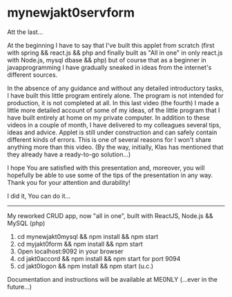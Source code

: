 # mynewjakt0servform

Att the last...

At the beginning I have to say that I've built this applet from scratch (first with spring && react.js && php and finally built as "All in one" in only react.js with Node.js, mysql dbase && php) but of course that as a beginner in javapprogramming I have gradually sneaked in ideas from the internet's different sources.

In the absence of any guidance and without any detailed introductory tasks, I have built this little program entirely alone.
The program is not intended for production, it is not completed at all. 
In this last video (the fourth) I made a little more detailed account of some of my ideas, of the little program that I have built entirely at home on my private computer.
In addition to these videos in a couple of month, I have delivered to my colleagues several tips, ideas and advice.
Applet is still under construction and can safely contain different kinds of errors.
This is one of several reasons for I won't share anything more than this video.
(By the way, initially, Klas has mentioned that they already have a ready-to-go solution...)

I hope You are satisfied with this presentation and, moreover, you will hopefully be able to use some of the tips of the presentation in any way. Thank you for your attention and durability!

I did it, You can do it...

* * *

My reworked CRUD app, now "all in one", built with ReactJS, Node.js && MySQL (php)

1. cd mynewjakt0mysql && npm install && npm start
2. cd myjakt0form && npm install && npm start
3. Open localhost:9092 in your browser
4. cd jakt0accord && npm install && npm start for port 9094
5. cd jakt0logon && npm install && npm start (u.c.)

Documentation and instructions will be available at ME0NLY (...ever in the future...)
